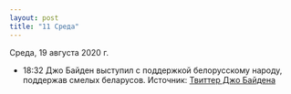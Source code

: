 ```yaml
---
layout: post
title: "11 Среда"
---
```


Среда, 19 августа 2020 г.

- 18:32 Джо Байден выступил с поддержкой белорусскому народу, поддержав смелых беларусов. Источник: [Твиттер Джо Байдена](https://twitter.com/JoeBiden/status/1296107655723921415)
